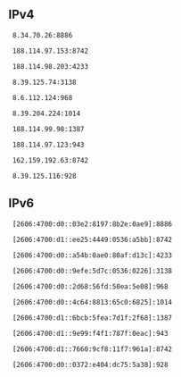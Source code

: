 ## IPv4
```
 8.34.70.26:8886
```
```
 188.114.97.153:8742
```
```
 188.114.98.203:4233
```
```
 8.39.125.74:3138
```
```
 8.6.112.124:968
```
```
 8.39.204.224:1014
```
```
 188.114.99.98:1387
```
```
 188.114.97.123:943
```
```
 162.159.192.63:8742
```
```
 8.39.125.116:928
```

## IPv6
```
 [2606:4700:d0::03e2:8197:8b2e:0ae9]:8886
```
```
 [2606:4700:d1::ee25:4449:0536:a5bb]:8742
```
```
 [2606:4700:d0::a54b:0ae0:80af:d13c]:4233
```
```
 [2606:4700:d0::9efe:5d7c:0536:0226]:3138
```
```
 [2606:4700:d0::2d68:56fd:50ea:5e08]:968
```
```
 [2606:4700:d0::4c64:8813:65c0:6825]:1014
```
```
 [2606:4700:d1::6bcb:5fea:7d1f:2f68]:1387
```
```
 [2606:4700:d1::9e99:f4f1:787f:0eac]:943
```
```
 [2606:4700:d1::7660:9cf8:11f7:961a]:8742
```
```
 [2606:4700:d0::0372:e404:dc75:5a38]:928
```
